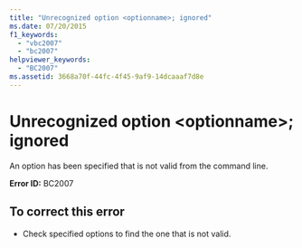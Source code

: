 ```yaml
---
title: "Unrecognized option <optionname>; ignored"
ms.date: 07/20/2015
f1_keywords: 
  - "vbc2007"
  - "bc2007"
helpviewer_keywords: 
  - "BC2007"
ms.assetid: 3668a70f-44fc-4f45-9af9-14dcaaaf7d8e
---
```

# Unrecognized option \<optionname>; ignored
An option has been specified that is not valid from the command line.  
  
 **Error ID:** BC2007  
  
## To correct this error  
  
- Check specified options to find the one that is not valid.
